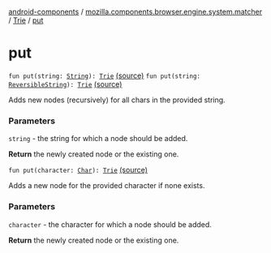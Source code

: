 [android-components](../../index.md) / [mozilla.components.browser.engine.system.matcher](../index.md) / [Trie](index.md) / [put](./put.md)

# put

`fun put(string: `[`String`](https://kotlinlang.org/api/latest/jvm/stdlib/kotlin/-string/index.html)`): `[`Trie`](index.md) [(source)](https://github.com/mozilla-mobile/android-components/blob/master/components/browser/engine-system/src/main/java/mozilla/components/browser/engine/system/matcher/Trie.kt#L57)
`fun put(string: `[`ReversibleString`](../-reversible-string/index.md)`): `[`Trie`](index.md) [(source)](https://github.com/mozilla-mobile/android-components/blob/master/components/browser/engine-system/src/main/java/mozilla/components/browser/engine/system/matcher/Trie.kt#L67)

Adds new nodes (recursively) for all chars in the provided string.

### Parameters

`string` - the string for which a node should be added.

**Return**
the newly created node or the existing one.

`fun put(character: `[`Char`](https://kotlinlang.org/api/latest/jvm/stdlib/kotlin/-char/index.html)`): `[`Trie`](index.md) [(source)](https://github.com/mozilla-mobile/android-components/blob/master/components/browser/engine-system/src/main/java/mozilla/components/browser/engine/system/matcher/Trie.kt#L84)

Adds a new node for the provided character if none exists.

### Parameters

`character` - the character for which a node should be added.

**Return**
the newly created node or the existing one.

